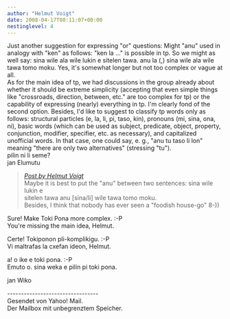 ```yaml
---
author: "Helmut Voigt"
date: 2008-04-17T08:11:07+00:00
nestinglevel: 4
---
```

Just another suggestion for expressing "or" questions: Might "anu" used in analogy with "ken" as follows: "ken la ..." is possible in tp. So we might as well say: sina wile ala wile lukin e sitelen tawa. anu la (,) sina wile ala wile tawa tomo moku. Yes, it's somewhat longer but not too complex or vague at all.  
As for the main idea of tp, we had discussions in the group already about whether it should be extreme simplicity (accepting that even simple things like "crossroads, direction, between, etc." are too complex for tp) or the capability of expressing (nearly) everything in tp. I'm clearly fond of the second option. Besides, I'd like to suggest to classify tp words only as follows: structural particles (e, la, li, pi, taso, kin), pronouns (mi, sina, ona, ni), basic words (which can be used as subject, predicate, object, property, conjunction, modifier, specifier, etc. as necessary), and capitalized unofficial words. In that case, one could say, e. g., "anu tu taso li lon" meaning "there are only two alternatives" (stressing "tu").  
pilin ni li seme?  
jan Elumutu  

> [_Post by Helmut Voigt_](/zvkorosu/anu-in-questions#post4)  
> Maybe it is best to put the "anu" between two sentences: sina wile lukin e  
> sitelen tawa anu \[sina/li\] wile tawa tomo moku.  
> Besides, I think that nobody has ever seen a "foodish house-go" 8-))  
> 

Sure! Make Toki Pona more complex. :-P  
You're missing the main idea, Helmut.  
  
Certe! Tokiponon pli-komplikigu. :-P  
Vi maltrafas la cxefan ideon, Helmut.  
  
a! o ike e toki pona. :-P  
Emuto o. sina weka e pilin pi toki pona.  
  
jan Wiko  
  
  
  
  
  
\---------------------------------  
Gesendet von Yahoo! Mail.  
Der Mailbox mit unbegrenztem Speicher.